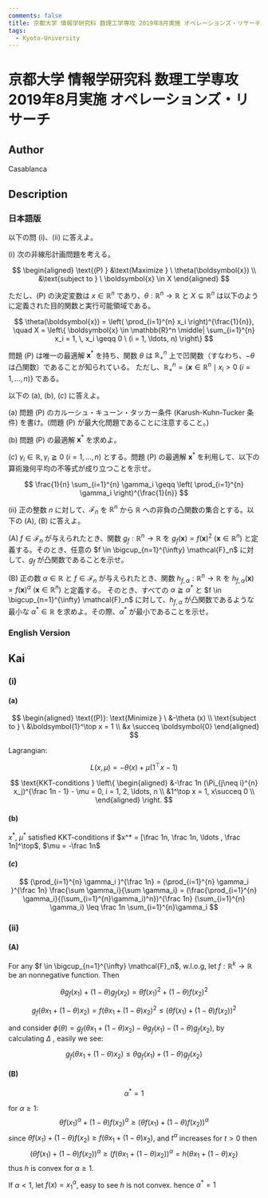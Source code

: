 ```yaml
---
comments: false
title: 京都大学 情報学研究科 数理工学専攻 2019年8月実施 オペレーションズ・リサーチ
tags:
  - Kyoto-University
---
```

# 京都大学 情報学研究科 数理工学専攻 2019年8月実施 オペレーションズ・リサーチ

## **Author**
Casablanca

## **Description**
### 日本語版
以下の問 (i)、(ii) に答えよ。

(i) 次の非線形計画問題を考える。
 
$$
\begin{aligned}
\text{(P) } &\text{Maximize } \ \theta(\boldsymbol{x}) \\
&\text{subject to } \ \boldsymbol{x} \in X
\end{aligned}
$$

ただし、(P) の決定変数は $x \in \mathbb{R}^n$ であり、$\theta : \mathbb{R}^n \rightarrow \mathbb{R}$ と $X \subseteq \mathbb{R}^n$ は以下のように定義された目的関数と実行可能領域である。

$$
\theta(\boldsymbol{x}) = \left( \prod_{i=1}^{n} x_i \right)^{\frac{1}{n}}, \quad X = \left\{ \boldsymbol{x} \in \mathbb{R}^n \middle| \sum_{i=1}^{n} x_i = 1, \, x_i \geqq 0 \ (i = 1, \ldots, n) \right\}
$$

問題 (P) は唯一の最適解 $\boldsymbol{x}^*$ を持ち、関数 $\theta$ は $\mathbb{R}_{+}^n$ 上で凹関数（すなわち、$-\theta$ は凸関数）であることが知られている。
ただし、$\mathbb{R}_{+}^n = \{ \boldsymbol{x} \in \mathbb{R}^n \mid x_i > 0 \ (i = 1, \ldots, n) \}$ である。

以下の (a), (b), $(c)$ に答えよ。

(a) 問題 (P) のカルーシュ・キューン・タッカー条件 (Karush-Kuhn-Tucker 条件) を書け。(問題 (P) が最大化問題であることに注意すること。)

(b) 問題 (P) の最適解 $\boldsymbol{x}^*$ を求めよ。

$(c)$ $\gamma_i \in \mathbb{R}, \, \gamma_i \geqq 0 \ (i = 1, \ldots, n)$ とする。問題 (P) の最適解 $\boldsymbol{x}^*$ を利用して、以下の算術幾何平均の不等式が成り立つことを示せ。

$$
\frac{1}{n} \sum_{i=1}^{n} \gamma_i \geqq \left( \prod_{i=1}^{n} \gamma_i \right)^{\frac{1}{n}}
$$

(ii) 正の整数 $n$ に対して、$\mathcal{F}_n$ を $\mathbb{R}^n$ から $\mathbb{R}$ への非負の凸関数の集合とする。以下の (A), (B) に答えよ。

(A) $f \in \mathcal{F}_n$ が与えられたとき、関数 $g_f : \mathbb{R}^n \rightarrow \mathbb{R}$ を $g_f(\boldsymbol{x}) = f(\boldsymbol{x})^2 \ (\boldsymbol{x} \in \mathbb{R}^n)$ と定義する。そのとき、任意の $f \in \bigcup_{n=1}^{\infty} \mathcal{F}_n$ に対して、$g_f$ が凸関数であることを示せ。

(B) 正の数 $\alpha \in \mathbb{R}$ と $f \in \mathcal{F}_n$ が与えられたとき、関数 $h_{f,\alpha} : \mathbb{R}^n \rightarrow \mathbb{R}$ を $h_{f,\alpha}(\boldsymbol{x}) = f(\boldsymbol{x})^{\alpha} \ (\boldsymbol{x} \in \mathbb{R}^n)$ と定義する。
そのとき、すべての $\alpha \geqq \alpha^*$ と $f \in \bigcup_{n=1}^{\infty} \mathcal{F}_n$ に対して、$h_{f,\alpha}$ が凸関数であるような最小な $\alpha^* \in \mathbb{R}$ を求めよ。その際、$\alpha^*$ が最小であることを示せ。


### English Version

## **Kai**
### (i)
#### (a)

$$
\begin{aligned}
\text{(P)}: \text{Minimize } \ &-\theta (x) \\
\text{subject to } \ &\boldsymbol{1}^\top x = 1 \\
&x \succeq \boldsymbol{0}
\end{aligned}
$$

Lagrangian:

$$
L(x, \mu) = -\theta (x) + \mu (1^\top x - 1)
$$

$$
\text{KKT-conditions } \left\{
\begin{aligned}
&-\frac 1n (\Pi_{j\neq i}^{n} x_j)^{\frac 1n - 1} - \mu = 0, i = 1, 2, \ldots, n \\
&1^\top x = 1, x\succeq 0 \\
\end{aligned}
\right.
$$

#### (b)
$x^*$, $\mu ^*$ satisfied KKT-conditions if $x^* = [\frac 1n, \frac 1n, \ldots , \frac 1n]^\top$, $\mu = -\frac 1n$

#### $(c)$

$$
(\prod_{i=1}^{n} \gamma_i )^{\frac 1n} = (\prod_{i=1}^{n} \gamma_i )^{\frac 1n} \frac{\sum \gamma_i}{\sum \gamma_i}  = (\frac{\prod_{i=1}^{n} \gamma_i}{(\sum_{i=1}^{n}\gamma_i)^n})^{\frac 1n} (\sum_{i=1}^{n} \gamma_i) \leq \frac 1n \sum_{i=1}^{n}\gamma_i
$$

### (ii)
#### (A)
For any $f \in \bigcup_{n=1}^{\infty} \mathcal{F}_n$, w.l.o.g, let $f : \mathbb{R}^k \rightarrow \mathbb{R}$ be an nonnegative function.
Then

$$
\theta g_f( x_1) + (1-\theta)g_f(x_2) = \theta f( x_1)^2 + (1-\theta) f( x_2)^2
$$

$$
g_f(\theta x_1 + (1-\theta)x_2) = f(\theta x_1 + (1-\theta)x_2) ^ 2 \leq (\theta f( x_1) + (1-\theta) f( x_2)) ^2
$$

and consider $\phi(\theta) =g_f(\theta x_1 + (1-\theta)x_2) - \theta g_f( x_1) - (1-\theta)g_f(x_2)$,
by calculating $\Delta$ , easily we see:

$$g_f(\theta x_1 + (1-\theta)x_2) \leq \theta g_f( x_1) + (1-\theta)g_f(x_2) $$

#### (B)

$$
\alpha ^* = 1
$$

for $\alpha \geq 1$:
$$\theta f(x_1)^{\alpha} + (1-\theta)f(x_2) ^{\alpha} \geq (\theta f(x_1) + (1-\theta)f(x_2))^{\alpha}$$
since $\theta f(x_1) + (1-\theta)f(x_2) \geq f(\theta x_1 + (1-\theta)x_2)$, and $t^{\alpha}$ increases for $t>0$
then
$$(\theta f(x_1) + (1-\theta)f(x_2))^{\alpha} \geq (f(\theta x_1 + (1-\theta)x_2))^{\alpha } = h(\theta x_1 + (1-\theta)x_2)$$
thus $h$ is convex for $\alpha \geq 1$.

If $\alpha < 1$, let $f(x) = x_1^{\alpha}$, easy to see $h$ is not convex.
hence $\alpha^* = 1$
